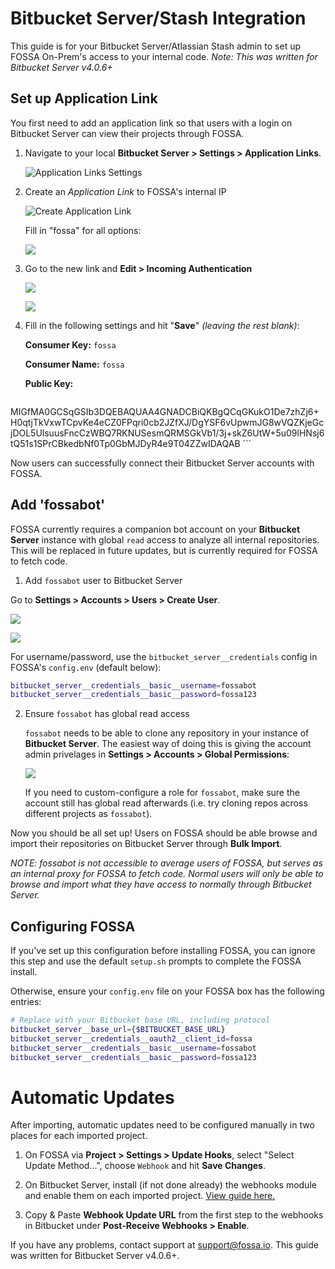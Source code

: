 # Bitbucket Server/Stash Integration

This guide is for your Bitbucket Server/Atlassian Stash admin to set up FOSSA On-Prem's access to your internal code.  *Note: This was written for Bitbucket Server v4.0.6+*

## Set up Application Link

You first need to add an application link so that users with a login on Bitbucket Server can view their projects through FOSSA.

1. Navigate to your local **Bitbucket Server > Settings > Application Links**.

	![Application Links Settings](/img/stash-dashboard-view.png)

2. Create an *Application Link* to FOSSA's internal IP

	![Create Application Link](/img/stash-add-link-view.png)

	Fill in "fossa" for all options:

	![](/img/stash-add-link.png)

3. Go to the new link and **Edit > Incoming Authentication**

	![](/img/stash-edit-link.png)

	![](/img/stash-configure-auth.png)

4. Fill in the following settings and hit "**Save**" *(leaving the rest blank)*:

	**Consumer Key:** `fossa`

	**Consumer Name:** `fossa`

	**Public Key:** 

	```bash
MIGfMA0GCSqGSIb3DQEBAQUAA4GNADCBiQKBgQCqGKukO1De7zhZj6+H0qtjTkVxwTCpvKe4eCZ0FPqri0cb2JZfXJ/DgYSF6vUpwmJG8wVQZKjeGcjDOL5UlsuusFncCzWBQ7RKNUSesmQRMSGkVb1/3j+skZ6UtW+5u09lHNsj6tQ51s1SPrCBkedbNf0Tp0GbMJDyR4e9T04ZZwIDAQAB
	```

Now users can successfully connect their Bitbucket Server accounts with FOSSA.

## Add 'fossabot'

FOSSA currently requires a companion bot account on your **Bitbucket Server** instance with global `read` access to analyze all internal repositories.  This will be replaced in future updates, but is currently required for FOSSA to fetch code.  

1. Add `fossabot` user to Bitbucket Server
	
  Go to **Settings > Accounts > Users > Create User**.

  ![](/img/stash-user-admin.png)

  ![](/img/stash-create-user.png)

For username/password, use the `bitbucket_server__credentials` config in FOSSA's `config.env` (default below):

```bash
bitbucket_server__credentials__basic__username=fossabot
bitbucket_server__credentials__basic__password=fossa123
```

2. Ensure `fossabot` has global read access

	`fossabot` needs to be able to clone any repository in your instance of **Bitbucket Server**.  The easiest way of doing this is giving the account admin privelages in **Settings > Accounts > Global Permissions**:

	![](/img/stash-fossabot-admin.png)

	If you need to custom-configure a role for `fossabot`, make sure the account still has global read afterwards (i.e. try cloning repos across different projects as `fossabot`).

Now you should be all set up! Users on FOSSA should be able browse and import their repositories on Bitbucket Server through **Bulk Import**.

*NOTE: fossabot is not accessible to average users of FOSSA, but serves as an internal proxy for FOSSA to fetch code.  Normal users will only be able to browse and import what they have access to normally through Bitbucket Server.*

## Configuring FOSSA
If you've set up this configuration before installing FOSSA, you can ignore this step and use the default `setup.sh` prompts to complete the FOSSA install.

Otherwise, ensure your `config.env` file on your FOSSA box has the following entries:

```bash
# Replace with your Bitbucket base URL, including protocol
bitbucket_server__base_url={$BITBUCKET_BASE_URL} 
bitbucket_server__credentials__oauth2__client_id=fossa
bitbucket_server__credentials__basic__username=fossabot
bitbucket_server__credentials__basic__password=fossa123
```

# Automatic Updates

After importing, automatic updates need to be configured manually in two places for each imported project.

1. On FOSSA via **Project > Settings > Update Hooks**, select "Select Update Method...", choose `Webhook` and hit **Save Changes**.

2. On Bitbucket Server, install (if not done already) the webhooks module and enable them on each imported project.  [View guide here.](https://confluence.atlassian.com/bitbucketserver/post-service-webhook-for-bitbucket-server-776640367.html)

3. Copy & Paste **Webhook Update URL** from the first step to the webhooks in Bitbucket under **Post-Receive Webhooks > Enable**.

If you have any problems, contact support at support@fossa.io.  This guide was written for Bitbucket Server v4.0.6+.
